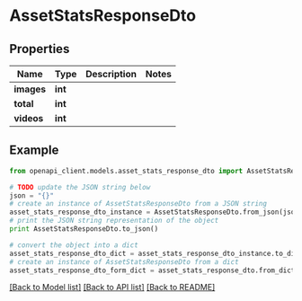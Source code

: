 # AssetStatsResponseDto


## Properties
Name | Type | Description | Notes
------------ | ------------- | ------------- | -------------
**images** | **int** |  | 
**total** | **int** |  | 
**videos** | **int** |  | 

## Example

```python
from openapi_client.models.asset_stats_response_dto import AssetStatsResponseDto

# TODO update the JSON string below
json = "{}"
# create an instance of AssetStatsResponseDto from a JSON string
asset_stats_response_dto_instance = AssetStatsResponseDto.from_json(json)
# print the JSON string representation of the object
print AssetStatsResponseDto.to_json()

# convert the object into a dict
asset_stats_response_dto_dict = asset_stats_response_dto_instance.to_dict()
# create an instance of AssetStatsResponseDto from a dict
asset_stats_response_dto_form_dict = asset_stats_response_dto.from_dict(asset_stats_response_dto_dict)
```
[[Back to Model list]](../README.md#documentation-for-models) [[Back to API list]](../README.md#documentation-for-api-endpoints) [[Back to README]](../README.md)


